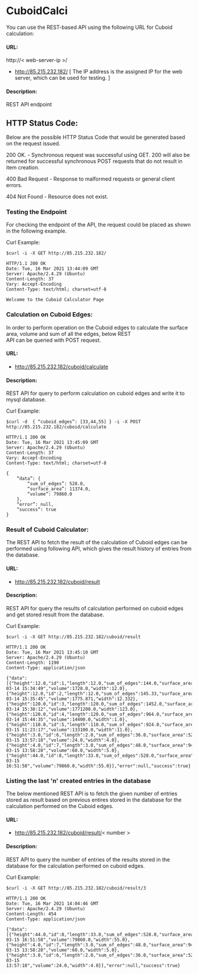 # CuboidCalci

You can use the REST-based API using the following URL for Cuboid calculation:

#### URL:                                  
http://< web-server-ip >/               
- http://85.215.232.182/ 
 [ The IP address is the assigned IP for the web server, which can be used for testing. ]

#### Description:
REST API  endpoint

## HTTP Status Code:
Below are the possible HTTP Status Code that would be generated based on the request issued.

200 OK.  -    Synchronous request was successful using GET. 200 will also be returned for successful synchronous POST requests that do not result in item creation.

400 Bad Request -  Response to malformed requests or general client errors.

404 Not Found -   Resource does not exist.

### Testing the Endpoint

For checking the endpoint of the API, the request could be placed as shown in the following example.

Curl Example:

```
$curl -i -X GET http://85.215.232.182/

HTTP/1.1 200 OK
Date: Tue, 16 Mar 2021 13:44:09 GMT
Server: Apache/2.4.29 (Ubuntu)
Content-Length: 37
Vary: Accept-Encoding
Content-Type: text/html; charset=utf-8

Welcome to the Cuboid Calculator Page
```

### Calculation on Cuboid Edges:

In order to perform operation on the Cuboid edges to calculate the surface area, volume and sum of all the edges, below REST  
API can be queried with POST request.

#### URL:
- http://85.215.232.182/cuboid/calculate       

#### Description:
REST API for query to perform calculation on cuboid edges and write it to mysql database.

Curl Example:
```
$curl -d  { “cuboid_edges”: [33,44,55] } -i -X POST http://85.215.232.182/cuboid/calculate

HTTP/1.1 200 OK
Date: Tue, 16 Mar 2021 13:45:09 GMT
Server: Apache/2.4.29 (Ubuntu)
Content-Length: 37
Vary: Accept-Encoding
Content-Type: text/html; charset=utf-8

{
	“data”: {
		“sum_of_edges”: 528.0,
		“surface_area”: 11374.0,
		“volume”: 79860.0
	},
	“error”: null,
	“success”: true
}
```

### Result of Cuboid Calculator:

The REST API  to fetch the result of the calculation of Cuboid edges can be performed using following API, which gives the result history of entries from the database.

#### URL:
- http://85.215.232.182/cuboid/result

#### Description:
REST API for query the results of calculation performed on cuboid edges and get stored result from the database.
   
Curl Example:
``` 
$curl -i -X GET http://85.215.232.182/cuboid/result

HTTP/1.1 200 OK
Date: Tue, 16 Mar 2021 13:45:10 GMT
Server: Apache/2.4.29 (Ubuntu)
Content-Length: 1190
Content-Type: application/json

{"data":[{"height":12.0,"id":1,"length":12.0,"sum_of_edges":144.0,"surface_area":864.0,"timestamp":"2021-03-14 15:34:49","volume":1728.0,"width":12.0},{"height":12.0,"id":2,"length":12.0,"sum_of_edges":145.33,"surface_area":879.957,"timestamp":"2021-03-14 15:35:45","volume":1775.871,"width":12.332},{"height":120.0,"id":3,"length":120.0,"sum_of_edges":1452.0,"surface_area":87840.0,"timestamp":"2021-03-14 15:38:12","volume":1771200.0,"width":123.0},{"height":120.0,"id":4,"length":120.0,"sum_of_edges":964.0,"surface_area":29280.0,"timestamp":"2021-03-14 15:44:35","volume":14400.0,"width":1.0},{"height":110.0,"id":5,"length":110.0,"sum_of_edges":924.0,"surface_area":29040.0,"timestamp":"2021-03-15 11:23:17","volume":133100.0,"width":11.0},{"height":3.0,"id":6,"length":2.0,"sum_of_edges":36.0,"surface_area":52.0,"timestamp":"2021-03-15 13:57:18","volume":24.0,"width":4.0},{"height":4.0,"id":7,"length":3.0,"sum_of_edges":48.0,"surface_area":94.0,"timestamp":"2021-03-15 13:58:28","volume":60.0,"width":5.0},{"height":44.0,"id":8,"length":33.0,"sum_of_edges":528.0,"surface_area":11374.0,"timestamp":"2021-03-15 16:51:58","volume":79860.0,"width":55.0}],"error":null,"success":true}
```

### Listing the last 'n' created entries in the database 

The below mentioned REST API  is to fetch the given number of entries stored as result  based on previous entires stored in the database for the calculation performed on the Cuboid edges.

#### URL:
- http://85.215.232.182/cuboid/result/< number >

#### Description:
REST API to query the number of entries of the results  stored  in the database for the calculation performed on cuboid edges.

Curl Example:
```
$curl -i -X GET http://85.215.232.182/cuboid/result/3

HTTP/1.1 200 OK
Date: Tue, 16 Mar 2021 14:04:46 GMT
Server: Apache/2.4.29 (Ubuntu)
Content-Length: 454
Content-Type: application/json

{"data":[{"height":44.0,"id":8,"length":33.0,"sum_of_edges":528.0,"surface_area":11374.0,"timestamp":"2021-03-15 16:51:58","volume":79860.0,"width":55.0},{"height":4.0,"id":7,"length":3.0,"sum_of_edges":48.0,"surface_area":94.0,"timestamp":"2021-03-15 13:58:28","volume":60.0,"width":5.0},{"height":3.0,"id":6,"length":2.0,"sum_of_edges":36.0,"surface_area":52.0,"timestamp":"2021-03-15 13:57:18","volume":24.0,"width":4.0}],"error":null,"success":true}
```
